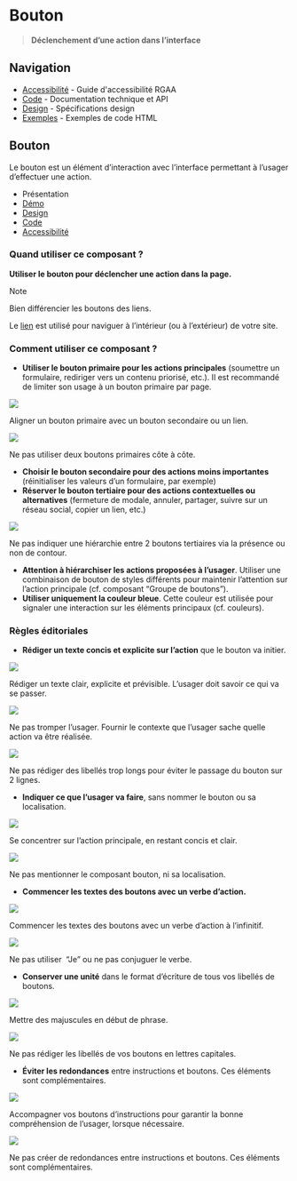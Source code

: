 # Bouton

> **Déclenchement d’une action dans l’interface**

## Navigation

- [Accessibilité](./accessibilite.md) - Guide d'accessibilité RGAA
- [Code](./code.md) - Documentation technique et API
- [Design](./design.md) - Spécifications design
- [Exemples](./examples/) - Exemples de code HTML

## Bouton

Le bouton est un élément d’interaction avec l’interface permettant à l’usager d’effectuer une action.


- Présentation
- [Démo](./demo/index.md)
- [Design](./design/index.md)
- [Code](./code/index.md)
- [Accessibilité](./accessibility/index.md)



### Quand utiliser ce composant ?

**Utiliser le bouton pour déclencher une action dans la page.**

> [!NOTE]
> Bien différencier les boutons des liens.

Le [lien](../../../link/_part/doc/index.md) est utilisé pour naviguer à l’intérieur (ou à l’extérieur) de votre site.

### Comment utiliser ce composant ?

- **Utiliser le bouton primaire pour les actions principales** (soumettre un formulaire, rediriger vers un contenu priorisé, etc.). Il est recommandé de limiter son usage à un bouton primaire par page.



![](./assets/_asset/use/do-1.png)

Aligner un bouton primaire avec un bouton secondaire ou un lien.



![](./assets/_asset/use/dont-1.png)

Ne pas utiliser deux boutons primaires côte à côte.



- **Choisir le bouton secondaire pour des actions moins importantes** (réinitialiser les valeurs d’un formulaire, par exemple)
- **Réserver le bouton tertiaire pour des actions contextuelles ou alternatives** (fermeture de modale, annuler, partager, suivre sur un réseau social, copier un lien, etc.)



![](./assets/_asset/use/dont-2.png)

Ne pas indiquer une hiérarchie entre 2 boutons tertiaires via la présence ou non de contour.



- **Attention à hiérarchiser les actions proposées à l’usager**. Utiliser une combinaison de bouton de styles différents pour maintenir l’attention sur l’action principale (cf. composant “Groupe de boutons”).
- **Utiliser uniquement la couleur bleue**. Cette couleur est utilisée pour signaler une interaction sur les éléments principaux (cf. couleurs).

### Règles éditoriales

- **Rédiger un texte concis et explicite sur l’action** que le bouton va initier.



![](./assets/_asset/edit/do-1.png)

Rédiger un texte clair, explicite et prévisible. L’usager doit savoir ce qui va se passer.



![](./assets/_asset/edit/dont-1.png)

Ne pas tromper l’usager. Fournir le contexte que l’usager sache quelle action va être réalisée.





![](./assets/_asset/edit/dont-2.png)

Ne pas rédiger des libellés trop longs pour éviter le passage du bouton sur 2 lignes.



- **Indiquer ce que l’usager va faire**, sans nommer le bouton ou sa localisation.



![](./assets/_asset/edit/do-2.png)

Se concentrer sur l’action principale, en restant concis et clair.



![](./assets/_asset/edit/dont-3.png)

Ne pas mentionner le composant bouton, ni sa localisation.



- **Commencer les textes des boutons avec un verbe d’action.**



![](./assets/_asset/edit/do-3.png)

Commencer les textes des boutons avec un verbe d’action à l’infinitif.



![](./assets/_asset/edit/dont-4.png)

Ne pas utiliser  “Je” ou ne pas conjuguer le verbe.



- **Conserver une unité** dans le format d’écriture de tous vos libellés de boutons.



![](./assets/_asset/edit/do-4.png)

Mettre des majuscules en début de phrase.



![](./assets/_asset/edit/dont-5.png)

Ne pas rédiger les libellés de vos boutons en lettres capitales.



- **Éviter les redondances** entre instructions et boutons. Ces éléments sont complémentaires.



![](./assets/_asset/edit/do-5.png)

Accompagner vos boutons d’instructions pour garantir la bonne compréhension de l’usager, lorsque nécessaire.



![](./assets/_asset/edit/dont-6.png)

Ne pas créer de redondances entre instructions et boutons. Ces éléments sont complémentaires.


